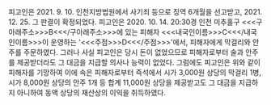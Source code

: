 피고인은 2021. 9. 10. 인천지방법원에서 사기죄 등으로 징역 6개월을 선고받고, 2021. 12. 25. 그 판결이 확정되었다.
피고인은 2020. 10. 14. 20:30경 인천 미추홀구 <<<구아래주소>>>B<<</구아래주소>>>에 있는 피해자 <<<내국인이름>>>C<<</내국인이름>>>이 운영하는 '<<<주점>>>D<<</주점>>>'에서, 피해자에게 막걸리와 안주를 주문하였다.
그러나 사실 피고인은 당시 돈이 없었으므로 피해자로부터 술과 안주를 제공받더라도 그 대금을 지급할 의사나 능력이 없었다.
그럼에도 피고인은 위와 같이 피해자를 기망하여 이에 속은 피해자로부터 즉석에서 시가 3,000원 상당의 막걸리 1병, 시가 8,000원 상당의 안주 1개 등 합계 11,000원 상당을 제공받고도 그 대금을 지급하지 아니하여 동액 상당의 재산상의 이익을 취득하였다.